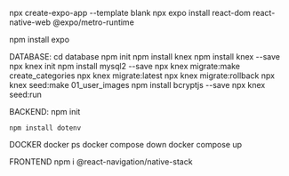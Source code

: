 npx create-expo-app --template blank
npx expo install react-dom react-native-web @expo/metro-runtime

npm install expo

DATABASE:
    cd database
    npm init
    npm install knex
    npm install knex --save
    npx knex init
    npm install mysql2 --save
    npx knex migrate:make create_categories
    npx knex migrate:latest
    npx knex migrate:rollback
    npx knex seed:make 01_user_images
    npm install bcryptjs --save
    npx knex seed:run

BACKEND:
    npm init

    npm install dotenv

DOCKER
    docker ps
    docker compose down
    docker compose up

FRONTEND
    npm i @react-navigation/native-stack

<!-- "show my words"
"add word to my list"
"remove word from my list"
"practice my saved words"
"track progress for my words" -->